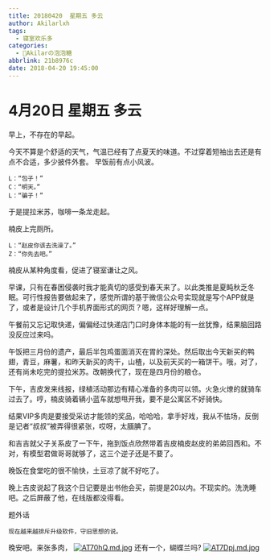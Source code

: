 ```yaml
---
title: 20180420  星期五 多云
author: Akilarlxh
tags:
  - 寝室欢乐多
categories:
  - 🍬Akilarの泡泡糖
abbrlink: 21b8976c
date: 2018-04-20 19:45:00
---
```

# 4月20日 星期五 多云
早上，不存在的早起。

今天不算是个舒适的天气，气温已经有了点夏天的味道。不过穿着短袖出去还是有点不合适，多少披件外套。
早饭前有点小风波。
```
L：“包子！”
C：“明天。”
L：“骗子！”
```
于是提拉米苏，咖啡一条龙走起。

楠皮上完厕所。
```
L：“赵皮你该去洗澡了。”
Z：“你先去吧。”
```
楠皮从某种角度看，促进了寝室谦让之风。

早课，只有在春困侵袭时我才能真切的感受到春天来了。以此类推是夏盹秋乏冬眠。可行性报告要做起来了，感觉所谓的基于微信公众号实现就是写个APP就是了，或者是设计几个手机界面形式的网页？嗯，这样好理解一点。

午餐前又忘记取快递，偏偏经过快递店门口时身体本能的有一丝犹豫，结果脑回路没反应过来吗。

午饭把三月份的遗产，最后半包鸡蛋面消灭在胃的深处。然后取出今天新买的鸭翅，青豆，麻薯，和昨天新买的肉干，山楂，以及前天买的一箱饼干。哦，对了，还有尚未吃完的提拉米苏。改朝换代了，现在是四月份的粮仓。

下午，吉皮发来线报，绿植活动那边有精心准备的多肉可以领。火急火燎的就骑车过去了。哼，楠皮骑着辆小蓝车就想甩开我，要不是公寓区不好骑快。

结果VIP多肉是要接受采访才能领的奖品，哈哈哈，拿手好戏，我从不怯场，反倒是记者“叔叔”被弄得很紧张，哎呀，太腼腆了。

和吉吉就父子关系皮了一下午，拖到饭点欣然带着吉皮楠皮赵皮的弟弟回西和。不对，有模型君做哥哥就够了，这三个逆子还是不要了。

晚饭在食堂吃的很不愉快，土豆凉了就不好吃了。

晚上吉皮说起了我这个日记要是出书他会买，前提是20以内。不现实的。洗洗睡吧。之后屏蔽了他，在线版都没得看。

题外话
```
现在越来越排斥升级软件，守旧思想的说。
```
晚安吧。来张多肉，
[![AT70hQ.md.jpg](https://s2.ax1x.com/2019/04/10/AT70hQ.md.jpg)](https://imgchr.com/i/AT70hQ)
还有一个，蝴蝶兰吗?
[![AT7Dpj.md.jpg](https://s2.ax1x.com/2019/04/10/AT7Dpj.md.jpg)](https://imgchr.com/i/AT7Dpj)
